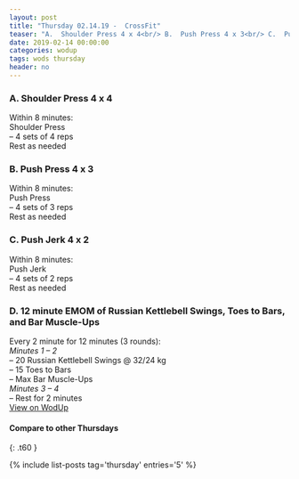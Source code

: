 ```yaml
---
layout: post
title: "Thursday 02.14.19 -  CrossFit"
teaser: "A.  Shoulder Press 4 x 4<br/> B.  Push Press 4 x 3<br/> C.  Push Jerk 4 x 2<br/> D.  12 minute EMOM of Russian Kettlebell Swings, Toes to Bars, and Bar Muscle-Ups"
date: 2019-02-14 00:00:00
categories: wodup
tags: wods thursday
header: no
---
```



<h3>A.  Shoulder Press 4 x 4</h3>
Within 8 minutes:<br/>
Shoulder Press<br/>– 4 sets of 4 reps <br/>Rest as needed<br/>
<h3>B.  Push Press 4 x 3</h3>
Within 8 minutes:<br/>
Push Press<br/>– 4 sets of 3 reps <br/>Rest as needed<br/>
<h3>C.  Push Jerk 4 x 2</h3>
Within 8 minutes:<br/>
Push Jerk<br/>– 4 sets of 2 reps <br/>Rest as needed<br/>
<h3>D.  12 minute EMOM of Russian Kettlebell Swings, Toes to Bars, and Bar Muscle-Ups</h3>
Every 2 minute for 12 minutes (3 rounds):<br/><em>Minutes 1  – 2</em><br/>– 20 Russian Kettlebell Swings @ 32/24 kg<br/>– 15 Toes to Bars<br/>– Max Bar Muscle-Ups<br/><em>Minutes 3  – 4</em><br/>– Rest for 2 minutes<br/>
<a href="https://www.wodup.com/gyms/asphodel/wods/13125" target="blank">View on WodUp</a>


#### Compare to other Thursdays
{: .t60 }

{% include list-posts tag='thursday' entries='5' %}